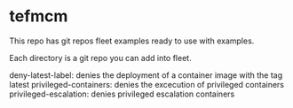 # tefmcm

This repo has git repos fleet examples ready to use with examples.

Each directory is a git repo you can add into fleet.

deny-latest-label: denies the deployment of a container image with the tag latest
privileged-containers: denies the excecution of privileged containers
privileged-escalation: denies privileged escalation containers






